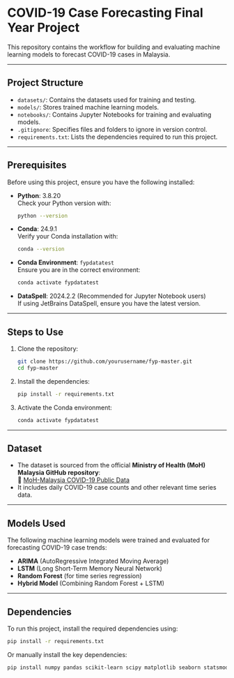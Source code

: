 # COVID-19 Case Forecasting Final Year Project

This repository contains the workflow for building and evaluating machine learning models to forecast COVID-19 cases in Malaysia.

---

## **Project Structure**
- `datasets/`: Contains the datasets used for training and testing.
- `models/`: Stores trained machine learning models.
- `notebooks/`: Contains Jupyter Notebooks for training and evaluating models.
- `.gitignore`: Specifies files and folders to ignore in version control.
- `requirements.txt`: Lists the dependencies required to run this project.

---

## **Prerequisites**
Before using this project, ensure you have the following installed:

- **Python**: 3.8.20  
  Check your Python version with:
  ```bash
  python --version
  ```
- **Conda**: 24.9.1  
  Verify your Conda installation with:
  ```bash
  conda --version
  ```
- **Conda Environment**: `fypdatatest`  
  Ensure you are in the correct environment:
  ```bash
  conda activate fypdatatest
  ```
- **DataSpell**: 2024.2.2 (Recommended for Jupyter Notebook users)  
  If using JetBrains DataSpell, ensure you have the latest version.

---

## **Steps to Use**
1. Clone the repository:
   ```bash
   git clone https://github.com/yourusername/fyp-master.git
   cd fyp-master
   ```

2. Install the dependencies:
   ```bash
   pip install -r requirements.txt
   ```

3. Activate the Conda environment:
   ```bash
   conda activate fypdatatest
   ```


---

## **Dataset**
- The dataset is sourced from the official **Ministry of Health (MoH) Malaysia GitHub repository**:  
  🔗 [MoH-Malaysia COVID-19 Public Data](https://github.com/MoH-Malaysia/covid19-public)
- It includes daily COVID-19 case counts and other relevant time series data.

---

## **Models Used**
The following machine learning models were trained and evaluated for forecasting COVID-19 case trends:
- **ARIMA** (AutoRegressive Integrated Moving Average)
- **LSTM** (Long Short-Term Memory Neural Network)
- **Random Forest** (for time series regression)
- **Hybrid Model** (Combining Random Forest + LSTM)

---

## **Dependencies**
To run this project, install the required dependencies using:

```bash
pip install -r requirements.txt
```

Or manually install the key dependencies:

```bash
pip install numpy pandas scikit-learn scipy matplotlib seaborn statsmodels tensorflow h5py joblib
```
